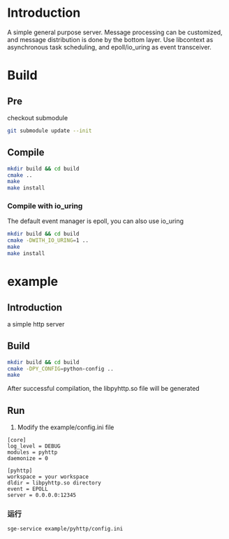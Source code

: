 # Introduction
A simple general purpose server. Message processing can be customized, and message distribution is done by the bottom layer. Use libcontext as asynchronous task scheduling, and epoll/io_uring as event transceiver.

# Build
## Pre
checkout submodule
```bash
git submodule update --init
```

## Compile
```bash
mkdir build && cd build
cmake ..
make
make install
```

### Compile with io_uring
The default event manager is epoll, you can also use io_uring
```bash
mkdir build && cd build
cmake -DWITH_IO_URING=1 ..
make
make install
```

# example
## Introduction
a simple http server
## Build
```bash
mkdir build && cd build
cmake -DPY_CONFIG=python-config ..
make
```
After successful compilation, the libpyhttp.so file will be generated

## Run
1. Modify the example/config.ini file
```
[core]
log_level = DEBUG
modules = pyhttp
daemonize = 0

[pyhttp]
workspace = your workspace
dldir = libpyhttp.so directory
event = EPOLL
server = 0.0.0.0:12345
```

### 运行
```bash
sge-service example/pyhttp/config.ini
```
